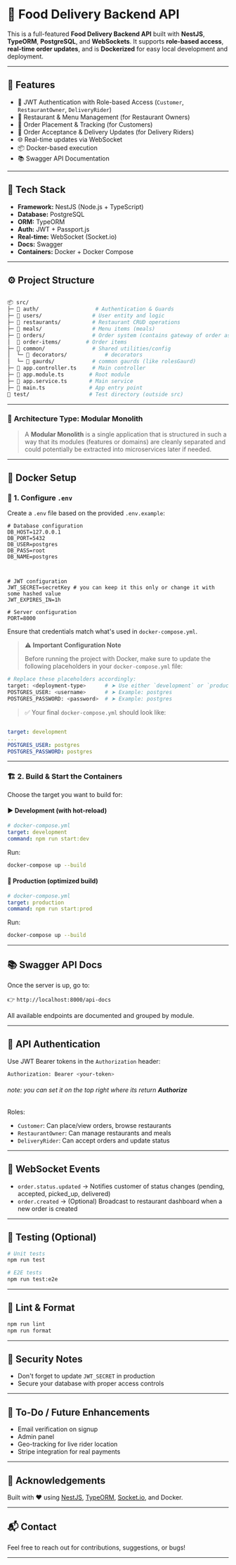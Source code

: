 
# 🍔 Food Delivery Backend API

This is a full-featured **Food Delivery Backend API** built with **NestJS**, **TypeORM**, **PostgreSQL**, and **WebSockets**. It supports **role-based access**, **real-time order updates**, and is **Dockerized** for easy local development and deployment.

---

## 🚀 Features

- 🔐 JWT Authentication with Role-based Access (`Customer`, `RestaurantOwner`, `DeliveryRider`)
- 🏪 Restaurant & Menu Management (for Restaurant Owners)
- 🛒 Order Placement & Tracking (for Customers)
- 🛵 Order Acceptance & Delivery Updates (for Delivery Riders)
- 🌐 Real-time updates via WebSocket
- 📦 Docker-based execution
- 📚 Swagger API Documentation

---

## 🧱 Tech Stack

- **Framework:** NestJS (Node.js + TypeScript)
- **Database:** PostgreSQL
- **ORM:** TypeORM
- **Auth:** JWT + Passport.js
- **Real-time:** WebSocket (Socket.io)
- **Docs:** Swagger
- **Containers:** Docker + Docker Compose

---

## ⚙️ Project Structure

```bash

📦 src/
├─ 📂 auth/                  # Authentication & Guards
├─ 📂 users/                # User entity and logic
├─ 📂 restaurants/          # Restaurant CRUD operations
├─ 📂 meals/                # Menu items (meals)
├─ 📂 orders/               # Order system (contains gateway of order as well (soket.io)
│  📂 order-items/        # Order items 
├─ 📂 common/               # Shared utilities/config
│  └─ 📂 decorators/            # decorators
│  └─ 📂 gaurds/            # common gaurds (like rolesGaurd)
├─ 📜 app.controller.ts     # Main controller
├─ 📜 app.module.ts        # Root module
├─ 📜 app.service.ts       # Main service
├─ 📜 main.ts              # App entry point
📂 test/                   # Test directory (outside src)

```

---
### 🧱 **Architecture Type: Modular Monolith**

> A **Modular Monolith** is a single application that is structured in such a way that its modules (features or domains) are cleanly separated and could potentially be extracted into microservices later if needed.

---

## 🐳 Docker Setup

### 📝 1. Configure `.env`

Create a `.env` file based on the provided `.env.example`:

```env
# Database configuration
DB_HOST=127.0.0.1
DB_PORT=5432
DB_USER=postgres
DB_PASS=root
DB_NAME=postgres

  

# JWT configuration
JWT_SECRET=secretKey # you can keep it this only or change it with some hashed value
JWT_EXPIRES_IN=1h

# Server configuration
PORT=8000

```
Ensure that credentials match what's used in `docker-compose.yml`.

> ⚠️ **Important Configuration Note**
> 
> Before running the project with Docker, make sure to update the following placeholders in your `docker-compose.yml` file:

```bash
# Replace these placeholders accordingly:
target: <deployment-type>      # ➤ Use either `development` or `production`
POSTGRES_USER: <username>      # ➤ Example: postgres
POSTGRES_PASSWORD: <password>  # ➤ Example: postgres
```

> 
> ✅ Your final `docker-compose.yml` should look like:
> 

```yaml

target: development 
... 
POSTGRES_USER: postgres 
POSTGRES_PASSWORD: postgres

```

---

### 🏗 2. Build & Start the Containers

Choose the target you want to build for:

#### ▶️ Development (with hot-reload)

```yaml
# docker-compose.yml
target: development
command: npm run start:dev
```

Run:

```bash
docker-compose up --build
```


#### 🚀 Production (optimized build)

```yaml
# docker-compose.yml 
target: production 
command: npm run start:prod
```

Run:

```bash
docker-compose up --build
```

___
## 📚 Swagger API Docs

Once the server is up, go to:

👉 `http://localhost:8000/api-docs`

All available endpoints are documented and grouped by module.

---

## 🔑 API Authentication

Use JWT Bearer tokens in the `Authorization` header:

```bash
Authorization: Bearer <your-token>
```
###### *note: you can set it on the top right where its return **Authorize***

Roles:

- `Customer`: Can place/view orders, browse restaurants
- `RestaurantOwner`: Can manage restaurants and meals
- `DeliveryRider`: Can accept orders and update status

---

## 🔁 WebSocket Events

- `order.status.updated` → Notifies customer of status changes (pending, accepted, picked_up, delivered)
- `order.created` → (Optional) Broadcast to restaurant dashboard when a new order is created

___
## 🧪 Testing (Optional)

```bash
# Unit tests 
npm run test

# E2E tests 
npm run test:e2e
```

---

## 🧼 Lint & Format

``` bash
npm run lint 
npm run format
```

---

## 🔐 Security Notes

- Don't forget to update `JWT_SECRET` in production
- Secure your database with proper access controls

---

## 🧩 To-Do / Future Enhancements

-  Email verification on signup
-  Admin panel
-  Geo-tracking for live rider location
-  Stripe integration for real payments

---

## 👏 Acknowledgements

Built with ❤️ using [NestJS](https://nestjs.com/),  [TypeORM](https://typeorm.io/),  [Socket.io](https://socket.io/), and Docker.

---

## 📬 Contact

Feel free to reach out for contributions, suggestions, or bugs!

---
